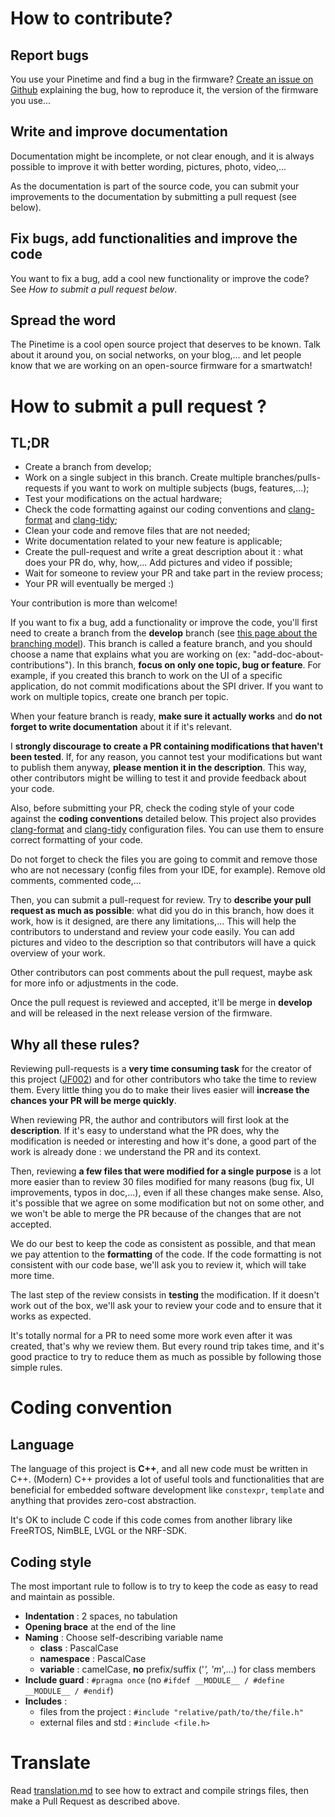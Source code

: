 # How to contribute?
## Report bugs
You use your Pinetime and find a bug in the firmware? [Create an issue on Github](https://github.com/JF002/InfiniTime/issues) explaining the bug, how to reproduce it, the version of the firmware you use...
## Write and improve documentation
Documentation might be incomplete, or not clear enough, and it is always possible to improve it with better wording, pictures, photo, video,...

As the documentation is part of the source code, you can submit your improvements to the documentation by submitting a pull request (see below).
## Fix bugs, add functionalities and improve the code
You want to fix a bug, add a cool new functionality or improve the code? See *How to submit a pull request below*.
## Spread the word
The Pinetime is a cool open source project that deserves to be known. Talk about it around you, on social networks, on your blog,... and let people know that we are working on an open-source firmware for a smartwatch!

# How to submit a pull request ?

## TL;DR
 - Create a branch from develop;
 - Work on a single subject in this branch. Create multiple branches/pulls-requests if you want to work on multiple subjects (bugs, features,...);
 - Test your modifications on the actual hardware;
 - Check the code formatting against our coding conventions and [clang-format](../.clang-format) and [clang-tidy](../.clang-tidy);
 - Clean your code and remove files that are not needed;
 - Write documentation related to your new feature is applicable;
 - Create the pull-request and write a great description about it : what does your PR do, why, how,... Add pictures and video if possible;
 - Wait for someone to review your PR and take part in the review process;
 - Your PR will eventually be merged :)

Your contribution is more than welcome!

If you want to fix a bug, add a functionality or improve the code, you'll first need to create a branch from the **develop** branch (see [this page about the branching model](./branches.md)). This branch is called a feature branch, and you should choose a name that explains what you are working on (ex: "add-doc-about-contributions"). In this branch, **focus on only one topic, bug or feature**. For example, if you created this branch to work on the UI of a specific application, do not commit modifications about the SPI driver. If you want to work on multiple topics, create one branch per topic.

When your feature branch is ready, **make sure it actually works** and **do not forget to write documentation** about it if it's relevant.

I **strongly discourage to create a PR containing modifications that haven't been tested**. If, for any reason, you cannot test your modifications but want to publish them anyway, **please mention it in the description**. This way, other contributors might be willing to test it and provide feedback about your code.

Also, before submitting your PR, check the coding style of your code against the **coding conventions** detailed below. This project also provides [clang-format](../.clang-format) and [clang-tidy](../.clang-tidy) configuration files. You can use them to ensure correct formatting of your code.

Do not forget to check the files you are going to commit and remove those who are not necessary (config files from your IDE, for example). Remove old comments, commented code,...

Then, you can submit a pull-request for review. Try to **describe your pull request as much as possible**: what did you do in this branch, how does it work, how is it designed, are there any limitations,... This will help the contributors to understand and review your code easily. You can add pictures and video to the description so that contributors will have a quick overview of your work.

Other contributors can post comments about the pull request, maybe ask for more info or adjustments in the code.

Once the pull request is reviewed and accepted, it'll be merge in **develop** and will be released in the next release version of the firmware.

## Why  all these rules?
Reviewing pull-requests is a **very time consuming task** for the creator of this project ([JF002](https://github.com/JF002)) and for other contributors who take the time to review them. Every little thing you do to make their lives easier will **increase the chances your PR will be merge quickly**.

When reviewing PR, the author and contributors will first look at the **description**. If it's easy to understand what the PR does, why the modification is needed or interesting and how it's done, a good part of the work is already done : we understand the PR and its context.

Then, reviewing **a few files that were modified for a single purpose** is a lot more easier than to review 30 files modified for many reasons (bug fix, UI improvements, typos in doc,...), even if all these changes make sense. Also, it's possible that we agree on some modification but not on some other, and we won't be able to merge the PR because of the changes that are not accepted.

We do our best to keep the code as consistent as possible, and that mean we pay attention to the **formatting** of the code. If the code formatting is not consistent with our code base, we'll ask you to review it, which will take more time.

The last step of the review consists in **testing** the modification. If it doesn't work out of the box, we'll ask your to review your code and to ensure that it works as expected.

It's totally normal for a PR to need some more work even after it was created, that's why we review them. But every round trip takes time, and it's good practice to try to reduce them as much as possible by following those simple rules.

# Coding convention
## Language
The language of this project is **C++**, and all new code must be written in C++. (Modern) C++ provides a lot of useful tools and functionalities that are beneficial for embedded software development like `constexpr`, `template` and anything that provides zero-cost abstraction.  

It's OK to include C code if this code comes from another library like FreeRTOS, NimBLE, LVGL or the NRF-SDK.

## Coding style
The most important rule to follow is to try to keep the code as easy to read and maintain as possible.

 - **Indentation** : 2 spaces, no tabulation
 - **Opening brace** at the end of the line
 - **Naming** : Choose self-describing variable name
    - **class** : PascalCase
    - **namespace** : PascalCase
    - **variable** : camelCase, **no** prefix/suffix ('_', 'm_',...) for class members
 - **Include guard** : `#pragma once` (no `#ifdef __MODULE__ / #define __MODULE__ / #endif`)
 - **Includes** :
    - files from the project : `#include "relative/path/to/the/file.h"`
    - external files and std : `#include <file.h>`

# Translate
Read [translation.md](../src/translation/translation.md) to see how to extract and compile strings files, then make a Pull Request as described above.
